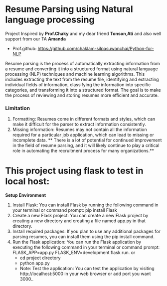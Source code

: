 # Resume Parsing using Natural language processing
Project Inspired by **Prof.Chaky** and my dear friend **Tonson**,**Ati** and also well support from our TA **Amanda**
- Prof.github: https://github.com/chaklam-silpasuwanchai/Python-for-NLP

Resume parsing is the process of automatically extracting information from a resume and converting it into a structured format using natural language processing (NLP) techniques and machine learning algorithms. This includes extracting the text from the resume file, identifying and extracting individual fields of information, classifying the information into specific categories, and transforming it into a structured format. The goal is to make the process of reviewing and storing resumes more efficient and accurate.

### Limitation
1. Formatting: Resumes come in different formats and styles, which can make it difficult for the parser to extract information consistently.
2. Missing information: Resumes may not contain all the information required for a particular job application, which can lead to missing or incomplete data.
** There is a lot of potential for continued improvement in the field of resume parsing, and it will likely continue to play a critical role in automating the recruitment process for many organizations.**

# This project using flask to test in local host:
**Setup Environment**

1. Install Flask: You can install Flask by running the following command in your terminal or command prompt: pip install Flask
2. Create a new Flask project: You can create a new Flask project by creating a new directory and creating a file named app.py in that directory.
3. Install required packages: If you plan to use any additional packages for parsing resumes, you can install them using the pip install command.
4. Run the Flask application: You can run the Flask application by executing the following command in your terminal or command prompt: FLASK_APP=app.py FLASK_ENV=development flask run. or
   - cd project directory
   - python app.py
   - Note: Test the application: You can test the application by visiting http://localhost:5000 in your web browser or add port you want 3000..




